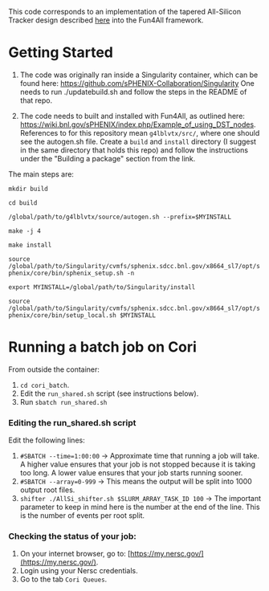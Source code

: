 This code corresponds to an implementation of the tapered All-Silicon Tracker design described [here](https://indico.bnl.gov/event/7892/contributions/36938/attachments/27856/42740/20200430-EICUG_Tracking_WG_-_eRD16.pdf) into the Fun4All framework.

# Getting Started
1. The code was originally ran inside a Singularity container, which can be found here:
https://github.com/sPHENIX-Collaboration/Singularity
One needs to run ./updatebuild.sh and follow the steps in the README of that repo.

2. The code needs to built and installed with Fun4All, as outlined here: https://wiki.bnl.gov/sPHENIX/index.php/Example_of_using_DST_nodes. References to <sourcedir> for this repository mean `g4lblvtx/src/`, where one should see the autogen.sh file. Create a `build` and `install` directory (I suggest in the same directory that holds this repo) and follow the instructions under the "Building a package" section from the link.

The main steps are:

`mkdir build`

`cd build`

`/global/path/to/g4lblvtx/source/autogen.sh --prefix=$MYINSTALL`

`make -j 4`

`make install`

`source /global/path/to/Singularity/cvmfs/sphenix.sdcc.bnl.gov/x8664_sl7/opt/sphenix/core/bin/sphenix_setup.sh -n`

`export MYINSTALL=/global/path/to/Singularity/install`

`source /global/path/to/Singularity/cvmfs/sphenix.sdcc.bnl.gov/x8664_sl7/opt/sphenix/core/bin/setup_local.sh $MYINSTALL`

# Running a batch job on Cori
From outside the container:
1. `cd cori_batch`.
2. Edit the `run_shared.sh` script (see instructions below).
3. Run `sbatch run_shared.sh`

### Editing the run_shared.sh script

Edit the following lines:
1. `#SBATCH --time=1:00:00` -> Approximate time that running a job will take. A higher value ensures that your job is not stopped because it is taking too long. A lower value ensures that your job starts running sooner.
2. `#SBATCH --array=0-999` -> This means the output will be split into 1000 output root files.
3. `shifter ./AllSi_shifter.sh $SLURM_ARRAY_TASK_ID 100` -> The important parameter to keep in mind here is the number at the end of the line. This is the number of events per root split. 

### Checking the status of your job:

1. On your internet browser, go to: [https://my.nersc.gov/](https://my.nersc.gov/).
2. Login using your Nersc credentials.
3. Go to the tab `Cori Queues`.
